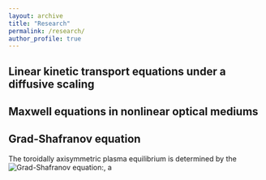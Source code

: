 ```yaml
---
layout: archive
title: "Research"
permalink: /research/
author_profile: true
---
```


Linear kinetic transport equations under a diffusive scaling
--------------------------

Maxwell equations in nonlinear optical mediums
------------------------

Grad-Shafranov equation
--------------------------
The toroidally axisymmetric plasma equilibrium is determined by the ![Grad-Shafranov equation:](/images/editing-talk.png), a
